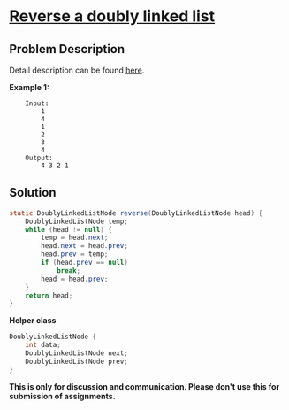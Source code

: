 # [Reverse a doubly linked list][title]

## Problem Description

Detail description can be found [here][title]. 

**Example 1:**

```
    Input: 
        1
        4
        1
        2
        3
        4
    Output:
        4 3 2 1 
```

## Solution

```java
static DoublyLinkedListNode reverse(DoublyLinkedListNode head) {
    DoublyLinkedListNode temp;
    while (head != null) {
        temp = head.next;
        head.next = head.prev;
        head.prev = temp;
        if (head.prev == null)
            break;
        head = head.prev;
    }
    return head;
}
```

**Helper class**

```java
DoublyLinkedListNode {
    int data;
    DoublyLinkedListNode next;
    DoublyLinkedListNode prev;
}
```

**This is only for discussion and communication. Please don't use this for submission of assignments.**

[title]: https://www.hackerrank.com/challenges/reverse-a-doubly-linked-list